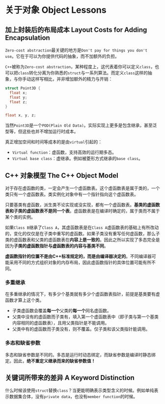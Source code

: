 # 关于对象 Object Lessons

## 加上封装后的布局成本 Layout Costs for Adding Encapsulation

`Zero-cost abstraction`最关键的地方是`Don't pay for things you don't use`。它在于可以为你提供代码的抽象，而不加额外的负担。

`C++`被称为`Zero-cost abstraction`，某种程度上，这代表着你可以定义`class`，也可以把`class`转化分离为你熟悉的`struct`与一系列算法。而定义`class`这样的抽象，与你手动这样写相比，并非增加额外的精力与开销：

```cpp
struct Point3D {
  float x;
  float y;
  float z;
}

float x, y, z;
```

当然`Point3D`是一个`POD(Plain Old Data)`。实际实现上更多是包含继承，甚至泛型等，但这些也并不增加运行时成本。

真正增加空间和时间等成本的是由`virtual`引起的：

- `Virtual function`：虚函数，支持高效的运行期多态。
- `Virtual base class`：虚继承。例如被菱形方式继承的`base class`。

## C++ 对象模型 The C++ Object Model

对于存在虚函数的类，一定会产生一个虚函数表。这个虚函数表是属于类的，一个类只有一个虚函数表。类实例化对象中有一个指针指向这个虚函数表。

只要基类有虚函数，派生类不论实现或没实现，都有一个虚函数表。**基类的虚函数表和子类的虚函数表不是同一个表**。虚函数表是在编译时确定的，属于类而不属于某个类的实例。

如果`Class B`继承了`Class A`，其虚函数表是在`Class A`虚函数表的基础上有所改动的，变化的仅仅是在子类中重写的虚函数。如果子类没有重写任何虚函数，那么子类的虚函数表和父类的虚函数表在**内容上是一致的**。因此之所以实现了多态完全是因为**子类的虚函数指针与虚函数表的内容与基类不同**。

**虚函数指针的位置不是由C++标准规定的，而是由编译器决定的**。不同编译器可能采用不同的方式组织对象的内存布局，因此虚函数指针的具体位置可能有所不同。

### 多重继承

在多重继承的情况下，有多少个基类就有多少个虚函数表指针，前提是基类要有虚函数才算上这个类。

- 子类虚函数会覆盖**每一个**父类的**每一个**同名虚函数。
- 父类中没有的虚函数而子类有，填入第一个虚函数表中（即子类与第一个基类内容相同的虚函数表），且用父类指针是不能调用。
- 父类中有的虚函数而子类没有，则不覆盖。仅子类和该父类指针能调用。

### 多态和缺省参数

多态和缺省参数是不同的。多态是运行时动态绑定，而缺省参数是编译时静态绑定。因此，**绝不重定义继承而来的缺省参数值！**

## 关键词所带来的差异 A Keyword Distinction

什么时候该使用`struct`替换`class`？当更能明确表示类型含义的时候。例如单纯表示数据集合体，没有`private data`，也没有`member function`的时候。
